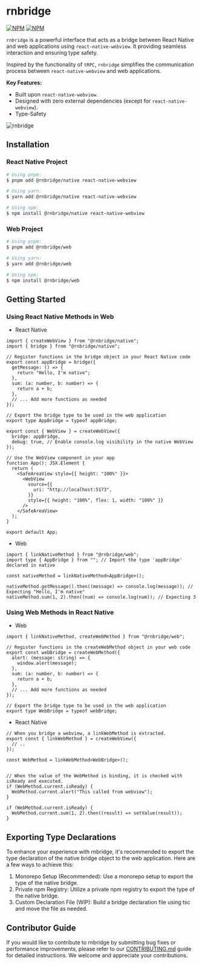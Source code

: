 # rnbridge

[![NPM](https://img.shields.io/npm/v/%40rnbridge%2Fnative/latest?label=%40rnbridge%2Fnative)](https://www.npmjs.com/package/@rnbridge/native)
[![NPM](https://img.shields.io/npm/v/%40rnbridge%2Fweb/latest?label=%40rnbridge%2Fweb)](https://www.npmjs.com/package/@rnbridge/web)

`rnbridge` is a powerful interface that acts as a bridge between React Native and web applications using `react-native-webview`. It providing seamless interaction and ensuring type safety.

Inspired by the functionality of `tRPC`, `rnbridge` simplifies the communication process between `react-native-webview` and web applications.

**Key Features:**
- Built upon `react-native-webview`.
- Designed with zero external dependencies (except for `react-native-webview`).
- Type-Safety

![rnbridge](https://github.com/gronxb/rnbridge/assets/41789633/02cd8d69-6d93-4cac-8b2b-75b637c54bc7)


## Installation

### React Native Project
```sh
# Using pnpm:
$ pnpm add @rnbridge/native react-native-webview

# Using yarn:
$ yarn add @rnbridge/native react-native-webview

# Using npm:
$ npm install @rnbridge/native react-native-webview
```
### Web Project

```sh
# Using pnpm:
$ pnpm add @rnbridge/web

# Using yarn:
$ yarn add @rnbridge/web

# Using npm:
$ npm install @rnbridge/web
```

## Getting Started
### Using React Native Methods in Web
* React Native

```tsx
import { createWebView } from "@rnbridge/native";
import { bridge } from "@rnbridge/native";

// Register functions in the bridge object in your React Native code
export const appBridge = bridge({
  getMessage: () => {
    return "Hello, I'm native";
  },
  sum: (a: number, b: number) => {
    return a + b;
  },
  // ... Add more functions as needed
});

// Export the bridge type to be used in the web application
export type AppBridge = typeof appBridge;

export const { WebView } = createWebView({
  bridge: appBridge,
  debug: true, // Enable console.log visibility in the native WebView
});

// Use the WebView component in your app
function App(): JSX.Element {
  return (
    <SafeAreaView style={{ height: "100%" }}>
      <WebView
        source={{
          uri: "http://localhost:5173",
        }}
        style={{ height: "100%", flex: 1, width: "100%" }}
      />
    </SafeAreaView>
  );
}

export default App;
```
* Web
```tsx
import { linkNativeMethod } from "@rnbridge/web";
import type { AppBridge } from ""; // Import the type 'appBridge' declared in native

const nativeMethod = linkNativeMethod<AppBridge>();

nativeMethod.getMessage().then((message) => console.log(message)); // Expecting "Hello, I'm native"
nativeMethod.sum(1, 2).then((num) => console.log(num)); // Expecting 3
```
### Using Web Methods in React Native
* Web

```tsx
import { linkNativeMethod, createWebMethod } from "@rnbridge/web";

// Register functions in the createWebMethod object in your web code
export const webBridge = createWebMethod({
  alert: (message: string) => {
    window.alert(message);
  },
  sum: (a: number, b: number) => {
    return a + b;
  },
  // ... Add more functions as needed
});

// Export the bridge type to be used in the web application
export type WebBridge = typeof webBridge;
```

* React Native
```tsx
// When you bridge a webview, a linkWebMethod is extracted.
export const { linkWebMethod } = createWebView({
  // .. 
});

const WebMethod = linkWebMethod<WebBridge>();


// When the value of the WebMethod is binding, it is checked with isReady and executed.
if (WebMethod.current.isReady) {
  WebMethod.current.alert("This called from webview");
}

if (WebMethod.current.isReady) {
  WebMethod.current.sum(1, 2).then((result) => setValue(result));
}
```

## Exporting Type Declarations
To enhance your experience with rnbridge, it's recommended to export the type declaration of the native bridge object to the web application. Here are a few ways to achieve this:

1. Monorepo Setup (Recommended): Use a monorepo setup to export the type of the native bridge.
2. Private npm Registry: Utilize a private npm registry to export the type of the native bridge.
3. Custom Declaration File (WIP): Build a bridge declaration file using tsc and move the file as needed.


## Contributor Guide

If you would like to contribute to rnbridge by submitting bug fixes or performance improvements, please refer to our [CONTRIBUTING.md](https://github.com/brandazine/rnbridge/blob/main/CONTRIBUTING.md) guide for detailed instructions. We welcome and appreciate your contributions.

